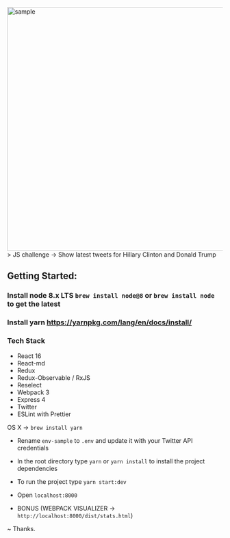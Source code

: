 <img width="570" alt="sample" src="https://user-images.githubusercontent.com/25258642/32407337-c30c7f26-c15d-11e7-9e80-981c27940daa.png">
> JS challenge -> Show latest tweets for Hillary Clinton and Donald Trump

## Getting Started:

### Install node 8.x LTS ```brew install node@8``` or ```brew install node``` to get the latest
### Install yarn https://yarnpkg.com/lang/en/docs/install/
### Tech Stack
- React 16
- React-md
- Redux
- Redux-Observable / RxJS
- Reselect
- Webpack 3
- Express 4
- Twitter
- ESLint with Prettier

OS X -> ```brew install yarn```

- Rename ```env-sample``` to ```.env``` and update it with your Twitter API credentials
- In the root directory type ```yarn``` or ```yarn install``` to install the project dependencies
- To run the project type ```yarn start:dev```
- Open ```localhost:8000```

- BONUS (WEBPACK VISUALIZER -> ```http://localhost:8000/dist/stats.html```)

~ Thanks.
